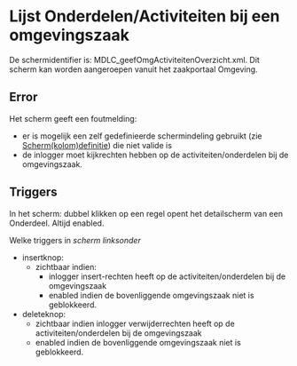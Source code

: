 # Lijst Onderdelen/Activiteiten bij een omgevingszaak

De schermidentifier is: MDLC_geefOmgActiviteitenOverzicht.xml. Dit scherm kan worden aangeroepen vanuit het zaakportaal Omgeving.

## Error

Het scherm geeft een foutmelding:

  * er is mogelijk een zelf gedefinieerde schermindeling gebruikt (zie [Scherm(kolom)definitie](/docs/instellen_inrichten/schermdefinitie.md)) die niet valide is
  * de inlogger moet kijkrechten hebben op de activiteiten/onderdelen bij de omgevingszaak.

## Triggers

In het scherm: dubbel klikken op een regel opent het detailscherm van een Onderdeel. Altijd enabled.

Welke triggers in *scherm linksonder*

  * insertknop: 
    * zichtbaar indien:
      * inlogger insert-rechten heeft op de activiteiten/onderdelen bij de omgevingszaak
      * enabled indien de bovenliggende omgevingszaak niet is geblokkeerd.
  * deleteknop: 
    * zichtbaar indien inlogger verwijderrechten heeft op de activiteiten/onderdelen bij de omgevingszaak
    * enabled indien de bovenliggende omgevingszaak niet is geblokkeerd.

